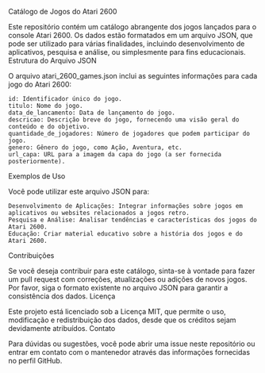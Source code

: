 Catálogo de Jogos do Atari 2600

Este repositório contém um catálogo abrangente dos jogos lançados para o console Atari 2600. Os dados estão formatados em um arquivo JSON, que pode ser utilizado para várias finalidades, incluindo desenvolvimento de aplicativos, pesquisa e análise, ou simplesmente para fins educacionais.
Estrutura do Arquivo JSON

O arquivo atari_2600_games.json inclui as seguintes informações para cada jogo do Atari 2600:

    id: Identificador único do jogo.
    titulo: Nome do jogo.
    data_de_lancamento: Data de lançamento do jogo.
    descricao: Descrição breve do jogo, fornecendo uma visão geral do conteúdo e do objetivo.
    quantidade_de_jogadores: Número de jogadores que podem participar do jogo.
    genero: Gênero do jogo, como Ação, Aventura, etc.
    url_capa: URL para a imagem da capa do jogo (a ser fornecida posteriormente).

Exemplos de Uso

Você pode utilizar este arquivo JSON para:

    Desenvolvimento de Aplicações: Integrar informações sobre jogos em aplicativos ou websites relacionados a jogos retro.
    Pesquisa e Análise: Analisar tendências e características dos jogos do Atari 2600.
    Educação: Criar material educativo sobre a história dos jogos e do Atari 2600.

Contribuições

Se você deseja contribuir para este catálogo, sinta-se à vontade para fazer um pull request com correções, atualizações ou adições de novos jogos. Por favor, siga o formato existente no arquivo JSON para garantir a consistência dos dados.
Licença

Este projeto está licenciado sob a Licença MIT, que permite o uso, modificação e redistribuição dos dados, desde que os créditos sejam devidamente atribuídos.
Contato

Para dúvidas ou sugestões, você pode abrir uma issue neste repositório ou entrar em contato com o mantenedor através das informações fornecidas no perfil GitHub.
